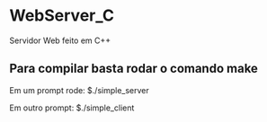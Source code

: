 # WebServer_C
Servidor Web feito em C++

Para compilar basta rodar o comando make
---

Em um prompt rode: $./simple_server

Em outro prompt: $./simple_client
